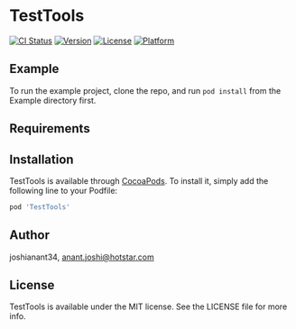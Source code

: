 # TestTools

[![CI Status](https://img.shields.io/travis/joshianant34/TestTools.svg?style=flat)](https://travis-ci.org/joshianant34/TestTools)
[![Version](https://img.shields.io/cocoapods/v/TestTools.svg?style=flat)](https://cocoapods.org/pods/TestTools)
[![License](https://img.shields.io/cocoapods/l/TestTools.svg?style=flat)](https://cocoapods.org/pods/TestTools)
[![Platform](https://img.shields.io/cocoapods/p/TestTools.svg?style=flat)](https://cocoapods.org/pods/TestTools)

## Example

To run the example project, clone the repo, and run `pod install` from the Example directory first.

## Requirements

## Installation

TestTools is available through [CocoaPods](https://cocoapods.org). To install
it, simply add the following line to your Podfile:

```ruby
pod 'TestTools'
```

## Author

joshianant34, anant.joshi@hotstar.com

## License

TestTools is available under the MIT license. See the LICENSE file for more info.

